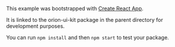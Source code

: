 This example was bootstrapped with [Create React App](https://github.com/facebook/create-react-app).

It is linked to the orion-ui-kit package in the parent directory for development purposes.

You can run `npm install` and then `npm start` to test your package.
